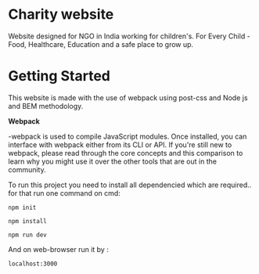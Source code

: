 # Charity website

Website designed for NGO in India working for children's. For Every Child - Food, Healthcare, Education and a safe place to grow up. 

# Getting Started

This website is made with the use of webpack using post-css and Node js and BEM methodology.

**Webpack**

-webpack is used to compile JavaScript modules. Once installed, you can interface with webpack either from its CLI or API. If     you're still new to webpack, please read through the core concepts and this comparison to learn why you might use it over the   other tools that are out in the community.
 
 To run this project you need to install all dependencied which are required..
 for that run one command on cmd:
 
 `npm init`
 
 
 `npm install`
 
 
 `npm run dev`
 
 And on web-browser run it by :
 
 `localhost:3000`